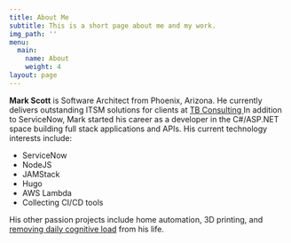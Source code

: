 ```yaml
---
title: About Me
subtitle: This is a short page about me and my work.
img_path: ''
menu:
  main:
    name: About
    weight: 4
layout: page
---
```

**Mark Scott** is Software Architect from Phoenix, Arizona. He currently delivers outstanding ITSM solutions for clients at [TB Consulting ](https://tbconsulting.com) In addition to ServiceNow, Mark started his career as a developer in the C#/ASP.NET space building full stack applications and APIs. His current technology interests include:

* ServiceNow
* NodeJS
* JAMStack
* Hugo
* AWS Lambda
* Collecting CI/CD tools

His other passion projects include home automation, 3D printing, and [removing daily cognitive load](https://hackernoon.com/minimizing-the-cognitive-load-in-your-life-bc14f4309fb2) from his life.
